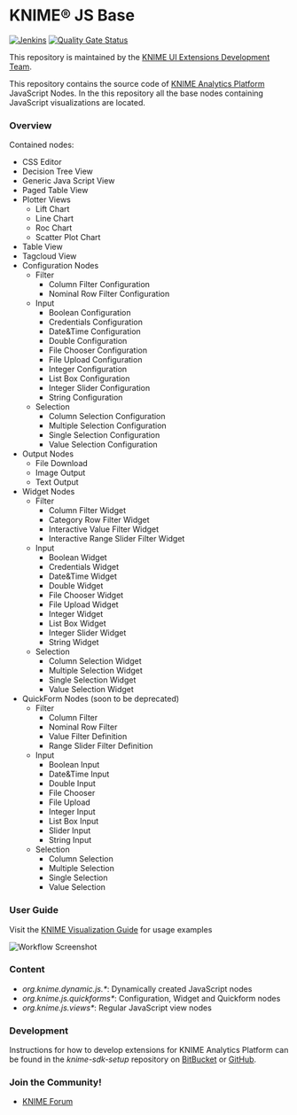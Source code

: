# KNIME® JS Base

[![Jenkins](https://jenkins.knime.com/buildStatus/icon?job=knime-js-base%2Fmaster)](https://jenkins.knime.com/job/knime-js-base/job/master/)
[![Quality Gate Status](https://sonarcloud.io/api/project_badges/measure?project=KNIME_knime-js-base&metric=alert_status)](https://sonarcloud.io/summary/new_code?id=KNIME_knime-js-base)

This repository is maintained by the [KNIME UI Extensions Development Team](mailto:team-ui-extensions@knime.com).

This repository contains the source code of [KNIME Analytics Platform](http://www.knime.org) JavaScript Nodes. In the this repository all the base nodes containing JavaScript visualizations are located.

### Overview
Contained nodes:

* CSS Editor
* Decision Tree View
* Generic Java Script View
* Paged Table View
* Plotter Views
  * Lift Chart
  * Line Chart
  * Roc Chart
  * Scatter Plot Chart
* Table View
* Tagcloud View
* Configuration Nodes
    * Filter
        * Column Filter Configuration
        * Nominal Row Filter Configuration
    * Input
        * Boolean Configuration
        * Credentials Configuration
        * Date&Time Configuration
        * Double Configuration
        * File Chooser Configuration
        * File Upload Configuration
        * Integer Configuration
        * List Box Configuration
        * Integer Slider Configuration
        * String Configuration
    * Selection
        * Column Selection Configuration
        * Multiple Selection Configuration
        * Single Selection Configuration
        * Value Selection Configuration
* Output Nodes 
    * File Download
    * Image Output
    * Text Output
* Widget Nodes
    * Filter
        * Column Filter Widget
        * Category Row Filter Widget
        * Interactive Value Filter Widget
        * Interactive Range Slider Filter Widget
    * Input
        * Boolean Widget
        * Credentials Widget
        * Date&Time Widget
        * Double Widget
        * File Chooser Widget
        * File Upload Widget
        * Integer Widget
        * List Box Widget
        * Integer Slider Widget
        * String Widget
    * Selection
        * Column Selection Widget
        * Multiple Selection Widget
        * Single Selection Widget
        * Value Selection Widget
* QuickForm Nodes (soon to be deprecated)
    * Filter
        * Column Filter
        * Nominal Row Filter
        * Value Filter Definition
        * Range Slider Filter Definition
    * Input
        * Boolean Input
        * Date&Time Input
        * Double Input
        * File Chooser
        * File Upload
        * Integer Input
        * List Box Input
        * Slider Input
        * String Input
    * Selection
        * Column Selection
        * Multiple Selection
        * Single Selection
        * Value Selection

    

### User Guide
Visit the [KNIME Visualization Guide](https://www.knime.com/nodeguide/visualization/javascript) for usage examples

![Workflow Screenshot](JavaScriptViewsExamplePlot.png)

### Content

* _org.knime.dynamic.js.*_: Dynamically created JavaScript nodes
* _org.knime.js.quickforms*_: Configuration, Widget and Quickform nodes
* _org.knime.js.views*_: Regular JavaScript view nodes

### Development
Instructions for how to develop extensions for KNIME Analytics Platform can be found in the _knime-sdk-setup_ repository on [BitBucket](https://bitbucket.org/KNIME/knime-sdk-setup) or [GitHub](http://github.com/knime/knime-sdk-setup).

### Join the Community!
* [KNIME Forum](https://tech.knime.org/forum)
